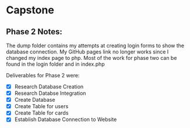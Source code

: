 # Capstone

## Phase 2 Notes:
The dump folder contains my attempts at creating login forms to show the database connection. My GitHub pages link no longer works since I changed my index page to php. Most of the work for phase two can be found in the login folder and in index.php

Deliverables for Phase 2 were: 
- [x] Research Database Creation
- [x] Research Databse Integration
- [x] Create Database
- [x] Create Table for users
- [x] Create Table for cards
- [x] Establish Database Connection to Website
